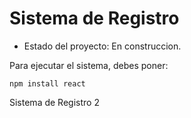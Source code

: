 # Sistema de Registro

- Estado del proyecto: En construccion.

Para ejecutar el sistema, debes poner:

```
npm install react
```

Sistema de Registro 2
